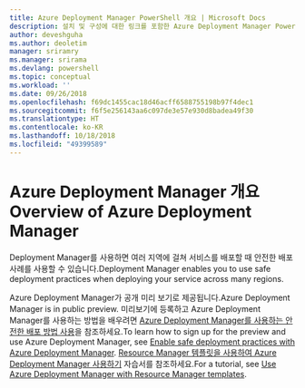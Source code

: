 ```yaml
---
title: Azure Deployment Manager PowerShell 개요 | Microsoft Docs
description: 설치 및 구성에 대한 링크를 포함한 Azure Deployment Manager PowerShell 개요입니다.
author: deveshguha
ms.author: deoletim
manager: sriramry
ms.manager: srirama
ms.devlang: powershell
ms.topic: conceptual
ms.workload: ''
ms.date: 09/26/2018
ms.openlocfilehash: f69dc1455cac18d46acff6588755198b97f4dec1
ms.sourcegitcommit: f6f5e256143aa6c097de3e57e930d8badea49f30
ms.translationtype: HT
ms.contentlocale: ko-KR
ms.lasthandoff: 10/18/2018
ms.locfileid: "49399589"
---
```

# <a name="overview-of-azure-deployment-manager"></a><span data-ttu-id="488d5-103">Azure Deployment Manager 개요</span><span class="sxs-lookup"><span data-stu-id="488d5-103">Overview of Azure Deployment Manager</span></span>

<span data-ttu-id="488d5-104">Deployment Manager를 사용하면 여러 지역에 걸쳐 서비스를 배포할 때 안전한 배포 사례를 사용할 수 있습니다.</span><span class="sxs-lookup"><span data-stu-id="488d5-104">Deployment Manager enables you to use safe deployment practices when deploying your service across many regions.</span></span>

<span data-ttu-id="488d5-105">Azure Deployment Manager가 공개 미리 보기로 제공됩니다.</span><span class="sxs-lookup"><span data-stu-id="488d5-105">Azure Deployment Manager is in public preview.</span></span> <span data-ttu-id="488d5-106">미리보기에 등록하고 Azure Deployment Manager를 사용하는 방법을 배우려면 [Azure Deployment Manager를 사용하는 안전한 배포 방법 사용](https://docs.microsoft.com/en-us/azure/azure-resource-manager/deployment-manager-overview)을 참조하세요.</span><span class="sxs-lookup"><span data-stu-id="488d5-106">To learn how to sign up for the preview and use Azure Deployment Manager, see [Enable safe deployment practices with Azure Deployment Manager](https://docs.microsoft.com/en-us/azure/azure-resource-manager/deployment-manager-overview).</span></span> <span data-ttu-id="488d5-107">[Resource Manager 템플릿을 사용하여 Azure Deployment Manager 사용하기](https://docs.microsoft.com/en-us/azure/azure-resource-manager/deployment-manager-tutorial) 자습서를 참조하세요.</span><span class="sxs-lookup"><span data-stu-id="488d5-107">For a tutorial, see [Use Azure Deployment Manager with Resource Manager templates](https://docs.microsoft.com/en-us/azure/azure-resource-manager/deployment-manager-tutorial).</span></span>